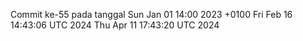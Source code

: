 Commit ke-55 pada tanggal Sun Jan 01 14:00 2023 +0100
Fri Feb 16 14:43:06 UTC 2024
Thu Apr 11 17:43:20 UTC 2024
